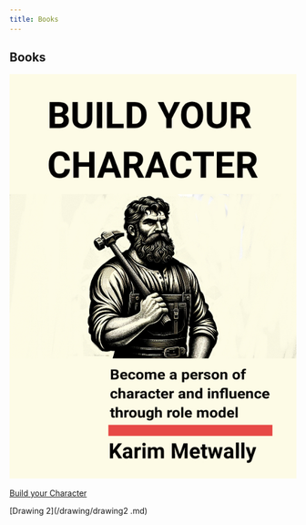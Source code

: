 ```yaml
---
title: Books 
---
```


## Books

![sketch1701294035155](/sketch1701294035155.jpg)

[Build your Character](/books/build.md)

[Drawing 2](/drawing/drawing2 .md)

